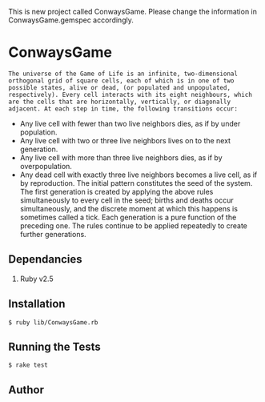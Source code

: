 This is new project called ConwaysGame. Please change the information in ConwaysGame.gemspec accordingly.

# ConwaysGame
    The universe of the Game of Life is an infinite, two-dimensional orthogonal grid of square cells, each of which is in one of two possible states, alive or dead, (or populated and unpopulated, respectively). Every cell interacts with its eight neighbours, which are the cells that are horizontally, vertically, or diagonally adjacent. At each step in time, the following transitions occur:

 - Any live cell with fewer than two live neighbors dies, as if by under population.
 - Any live cell with two or three live neighbors lives on to the next generation.
 - Any live cell with more than three live neighbors dies, as if by overpopulation.
 - Any dead cell with exactly three live neighbors becomes a live cell, as if by reproduction.
 The initial pattern constitutes the seed of the system. The first generation is created by applying the above rules simultaneously to every cell in the seed; births and deaths occur simultaneously, and the discrete moment at which this happens is sometimes called a tick. Each generation is a pure function of the preceding one. The rules continue to be applied repeatedly to create further generations.
## Dependancies
1. Ruby v2.5

## Installation
```
$ ruby lib/ConwaysGame.rb
```

## Running the Tests
```
$ rake test
```

## Author

